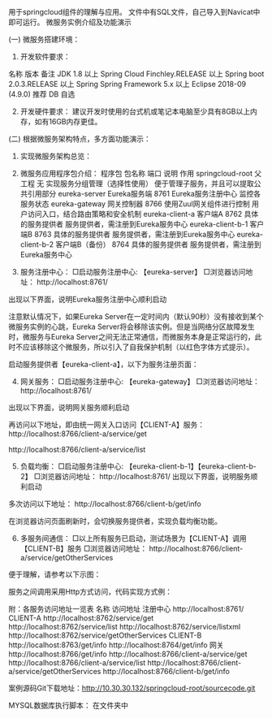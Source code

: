 用于springcloud组件的理解与应用。
文件中有SQL文件，自己导入到Navicat中即可运行。
微服务实例介绍及功能演示

(一)	微服务搭建环境：
1.	开发软件要求：

名称	版本	备注
JDK	1.8	以上
Spring Cloud	Finchley.RELEASE	以上
Spring boot	2.0.3.RELEASE	以上
Spring	Spring Framework 5.x	以上
Eclipse	2018-09 (4.9.0)	推荐
DB	自选	
		


2.	开发硬件要求：
建议开发时使用的台式机或笔记本电脑至少具有8GB以上内存，如有16GB内存更佳。


(二)	根据微服务架构特点，多方面功能演示：
1.	实现微服务架构总览：
 
2.	微服务应用程序包介绍：
程序包	包名称	端口	说明	作用
springcloud-root	父工程	无	实现服务分组管理（选择性使用）	便于管理子服务，并且可以提取公共引用部分
eureka-server	Eureka服务端	8761	Eureka服务注册中心	监控各服务状态
eureka-gateway	网关控制器	8766	使用Zuul网关组件进行控制	用户访问入口，结合路由策略和安全机制
eureka-client-a	客户端A	8762	具体的服务提供者	服务提供者，需注册到Eureka服务中心
eureka-client-b-1	客户端B	8763	具体的服务提供者	服务提供者，需注册到Eureka服务中心
eureka-client-b-2	客户端B（备份）	8764	具体的服务提供者	服务提供者，需注册到Eureka服务中心
				

3.	服务注册中心：
□启动服务注册中心:  【eureka-server】
	□浏览器访问地址：     http://localhost:8761/

出现以下界面，说明Eureka服务注册中心顺利启动
 

注意默认情况下，如果Eureka Server在一定时间内（默认90秒）没有接收到某个微服务实例的心跳，Eureka Server将会移除该实例。但是当网络分区故障发生时，微服务与Eureka Server之间无法正常通信，而微服务本身是正常运行的，此时不应该移除这个微服务，所以引入了自我保护机制（以红色字体方式提示）。

启动服务提供者【eureka-client-a】，以下为服务注册页面：
 

4.	网关服务：
□启动服务注册中心:  【eureka-gateway】
□浏览器访问地址：     http://localhost:8761/

出现以下界面，说明网关服务顺利启动
 

再访问以下地址，即由统一网关入口访问【CLIENT-A】服务：
http://localhost:8766/client-a/service/get
 
http://localhost:8766/client-a/service/list
 


5.	负载均衡：
□启动服务注册中心:  【eureka-client-b-1】【eureka-client-b-2】
□浏览器访问地址：     http://localhost:8761/
出现以下界面，说明服务顺利启动
 

多次访问以下地址：
http://localhost:8766/client-b/get/info
 
 
在浏览器访问页面刷新时，会切换服务提供者，实现负载均衡功能。


6.	多服务间通信：
□以上所有服务已启动，测试场景为【CLIENT-A】调用【CLIENT-B】服务
□浏览器访问地址：    http://localhost:8766/client-a/service/getOtherServices

 
 
便于理解，请参考以下示图：
 

服务之间调用采用Http方式访问，代码实现方式例：
 




附：各服务访问地址一览表
名称	访问地址
注册中心	http://localhost:8761/
          CLIENT-A	http://localhost:8762/service/get
          http://localhost:8762/service/list
          http://localhost:8762/service/listxml
          http://localhost:8762/service/getOtherServices
          CLIENT-B	http://localhost:8763/get/info
          http://localhost:8764/get/info
网关	http://localhost:8766/get/info
      http://localhost:8766/client-a/service/get
      http://localhost:8766/client-a/service/list
      http://localhost:8766/client-a/service/getOtherServices
      http://localhost:8766/client-b/get/info
	


案例源码Git下载地址：http://10.30.30.132/springcloud-root/sourcecode.git

MYSQL数据库执行脚本：   在文件夹中

